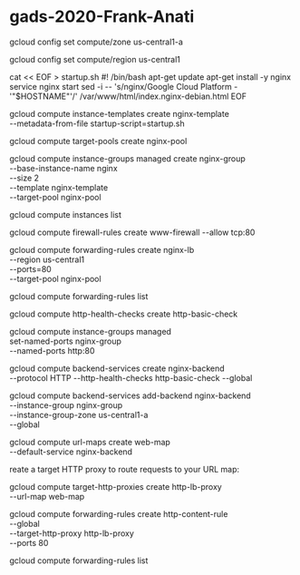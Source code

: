 # gads-2020-Frank-Anati
gcloud config set compute/zone us-central1-a

gcloud config set compute/region us-central1

cat << EOF > startup.sh
#! /bin/bash
apt-get update
apt-get install -y nginx
service nginx start
sed -i -- 's/nginx/Google Cloud Platform - '"\$HOSTNAME"'/' /var/www/html/index.nginx-debian.html
EOF


gcloud compute instance-templates create nginx-template \
         --metadata-from-file startup-script=startup.sh

gcloud compute target-pools create nginx-pool

gcloud compute instance-groups managed create nginx-group \
         --base-instance-name nginx \
         --size 2 \
         --template nginx-template \
         --target-pool nginx-pool

gcloud compute instances list

gcloud compute firewall-rules create www-firewall --allow tcp:80


gcloud compute forwarding-rules create nginx-lb \
         --region us-central1 \
         --ports=80 \
         --target-pool nginx-pool

gcloud compute forwarding-rules list


gcloud compute http-health-checks create http-basic-check

gcloud compute instance-groups managed \
       set-named-ports nginx-group \
       --named-ports http:80


gcloud compute backend-services create nginx-backend \
      --protocol HTTP --http-health-checks http-basic-check --global


gcloud compute backend-services add-backend nginx-backend \
    --instance-group nginx-group \
    --instance-group-zone us-central1-a \
    --global



gcloud compute url-maps create web-map \
    --default-service nginx-backend

reate a target HTTP proxy to route requests to your URL map:

gcloud compute target-http-proxies create http-lb-proxy \
    --url-map web-map


gcloud compute forwarding-rules create http-content-rule \
        --global \
        --target-http-proxy http-lb-proxy \
        --ports 80

gcloud compute forwarding-rules list
